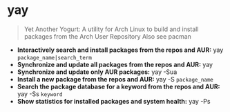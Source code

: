 # yay
> Yet Another Yogurt: A utility for Arch Linux to build and install packages from the Arch User Repository
> Also see pacman
- **Interactively search and install packages from the repos and AUR:**
yay `package_name|search_term`
- **Synchronize and update all packages from the repos and AUR:**
yay
- **Synchronize and update only AUR packages:**
yay -Sua
- **Install a new package from the repos and AUR:**
yay -S `package_name`
- **Search the package database for a keyword from the repos and AUR:**
yay -Ss `keyword`
- **Show statistics for installed packages and system health:**
yay -Ps
